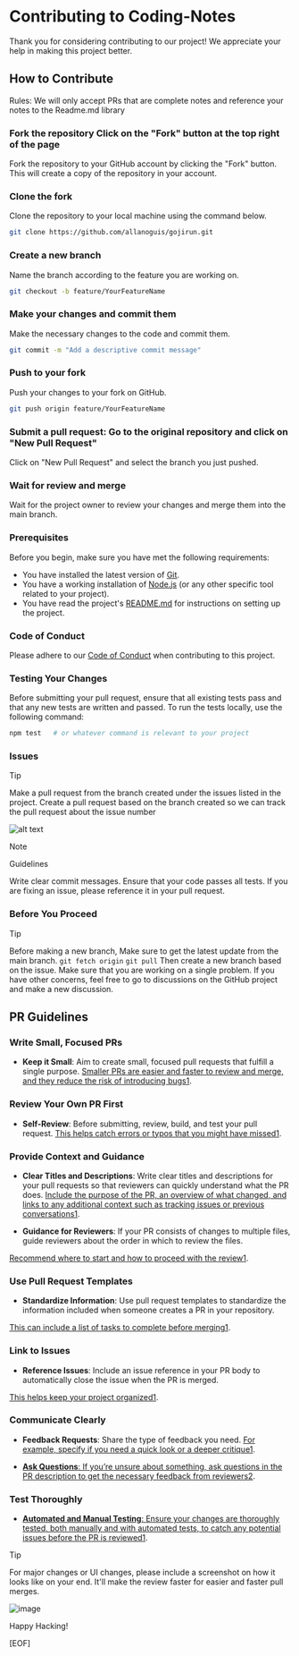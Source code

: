 # Contributing to Coding-Notes

Thank you for considering contributing to our project! We appreciate your help in making this project better.

## How to Contribute

Rules: We will only accept PRs that are complete notes and reference your notes to the Readme.md library

### **Fork the repository** Click on the "Fork" button at the top right of the page

Fork the repository to your GitHub account by clicking the "Fork" button. This will create a copy of the repository in your account.

### **Clone the  fork**

Clone the repository to your local machine using the command below.

```bash
git clone https://github.com/allanoguis/gojirun.git
```

### **Create a new branch**

Name the branch according to the feature you are working on.

```bash
git checkout -b feature/YourFeatureName
```

### **Make your changes and commit them**

Make the necessary changes to the code and commit them.

```bash
git commit -m "Add a descriptive commit message"
```

### **Push to your fork**

Push your changes to your fork on GitHub.

```bash
git push origin feature/YourFeatureName
```

### **Submit a pull request: Go to the original repository and click on "New Pull Request"**

Click on "New Pull Request" and select the branch you just pushed.

### **Wait for review and merge**

Wait for the project owner to review your changes and merge them into the main branch.

### **Prerequisites**

Before you begin, make sure you have met the following requirements:

- You have installed the latest version of [Git](https://git-scm.com/).
- You have a working installation of [Node.js](https://nodejs.org/) (or any other specific tool related to your project).
- You have read the project's [README.md](./README.md) for instructions on setting up the project.

### **Code of Conduct**

Please adhere to our [Code of Conduct](./CODE_OF_CONDUCT.md) when contributing to this project.

### **Testing Your Changes**

Before submitting your pull request, ensure that all existing tests pass and that any new tests are written and passed.
To run the tests locally, use the following command:

```bash
npm test   # or whatever command is relevant to your project
```

### Issues

> [!TIP]
> Make a pull request from the branch created under the issues listed in the project.
> Create a pull request based on the branch created so we can track the pull request about the issue number

![alt text](image.png)

> [!NOTE]
> Guidelines
>
> Write clear commit messages.
> Ensure that your code passes all tests.
> If you are fixing an issue, please reference it in your pull request.

### Before You Proceed

> [!TIP]
> Before making a new branch, Make sure to get the latest update from the main branch.
> `git fetch origin`
> `git pull`
> Then create a new branch based on the issue.
> Make sure that you are working on a single problem.
> If you have other concerns, feel free to go to discussions on the GitHub project and make a new discussion.

## PR Guidelines

### Write Small, Focused PRs

- **Keep it Small**: Aim to create small, focused pull requests that fulfill a single purpose. [Smaller PRs are easier and faster to review and merge, and they reduce the risk of introducing bugs1](https://docs.github.com/en/pull-requests/collaborating-with-pull-requests/getting-started/best-practices-for-pull-requests).

### Review Your Own PR First

- **Self-Review**: Before submitting, review, build, and test your pull request. [This helps catch errors or typos that you might have missed1](https://docs.github.com/en/pull-requests/collaborating-with-pull-requests/getting-started/best-practices-for-pull-requests).

### Provide Context and Guidance

- **Clear Titles and Descriptions**: Write clear titles and descriptions for your pull requests so that reviewers can quickly understand what the PR does. [Include the purpose of the PR, an overview of what changed, and links to any additional context such as tracking issues or previous conversations1](https://docs.github.com/en/pull-requests/collaborating-with-pull-requests/getting-started/best-practices-for-pull-requests).

- **Guidance for Reviewers**: If your PR consists of changes to multiple files, guide reviewers about the order in which to review the files.

[Recommend where to start and how to proceed with the review1](https://docs.github.com/en/pull-requests/collaborating-with-pull-requests/getting-started/best-practices-for-pull-requests).

### Use Pull Request Templates

- **Standardize Information**: Use pull request templates to standardize the information included when someone creates a PR in your repository. 

[This can include a list of tasks to complete before merging1](https://docs.github.com/en/pull-requests/collaborating-with-pull-requests/getting-started/best-practices-for-pull-requests).

### Link to Issues

- **Reference Issues**: Include an issue reference in your PR body to automatically close the issue when the PR is merged. 

[This helps keep your project organized1](https://docs.github.com/en/pull-requests/collaborating-with-pull-requests/getting-started/best-practices-for-pull-requests).

### Communicate Clearly

- **Feedback Requests**: Share the type of feedback you need. [For example, specify if you need a quick look or a deeper critique1](https://docs.github.com/en/pull-requests/collaborating-with-pull-requests/getting-started/best-practices-for-pull-requests).

- [**Ask Questions**: If you’re unsure about something, ask questions in the PR description to get the necessary feedback from reviewers2](https://github.blog/developer-skills/github/how-to-write-the-perfect-pull-request/).

### Test Thoroughly

- [**Automated and Manual Testing**: Ensure your changes are thoroughly tested, both manually and with automated tests, to catch any potential issues before the PR is reviewed1](https://docs.github.com/en/pull-requests/collaborating-with-pull-requests/getting-started/best-practices-for-pull-requests).

> [!TIP]
> For major changes or UI changes, please include a screenshot on how it looks like on your end.
> It'll make the review faster for easier and faster pull merges.

![image](https://github.com/user-attachments/assets/9ae950cb-5f8b-476f-8cd7-a00eaf989a8a)

Happy Hacking!

[EOF]
